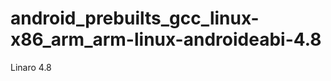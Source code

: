android_prebuilts_gcc_linux-x86_arm_arm-linux-androideabi-4.8
=============================================================

Linaro 4.8
